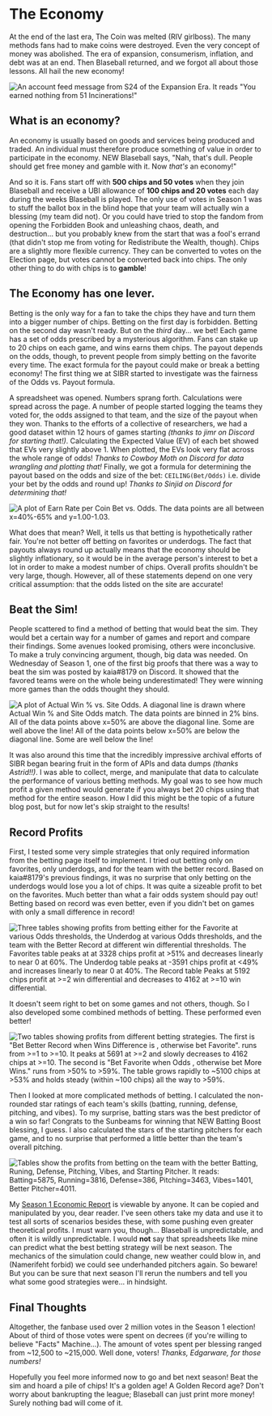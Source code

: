 
# The Economy
At the end of the last era, The Coin was melted (RIV girlboss). The many methods fans had to make coins were destroyed. Even the very concept of money was abolished. The era of expansion, consumerism, inflation, and debt was at an end. Then Blaseball returned, and we forgot all about those lessons. All hail the new economy!

![An account feed message from S24 of the Expansion Era. It reads "You earned nothing from 51 Incinerations!"](YouEarnedNothing.png)

## What is an economy?
An economy is usually based on goods and services being produced and traded. An individual must therefore produce something of value in order to participate in the economy. NEW Blaseball says, "Nah, that's dull. People should get free money and gamble with it. Now *that's* an economy!"

And so it is. Fans start off with **500 chips and 50 votes** when they join Blaseball and receive a UBI allowance of **100 chips and 20 votes** each day during the weeks Blaseball is played. The only use of votes in Season 1 was to stuff the ballot box in the blind hope that your team will actually win a blessing (my team did not). Or you could have tried to stop the fandom from opening the Forbidden Book and unleashing chaos, death, and destruction... but you probably knew from the start that was a fool's errand (that didn't stop me from voting for Redistribute the Wealth, though). Chips are a slightly more flexible currency. They can be converted to votes on the Election page, but votes cannot be converted back into chips. The only other thing to do with chips is to **gamble**!

## The Economy has one lever.
Betting is the only way for a fan to take the chips they have and turn them into a bigger number of chips. Betting on the first day is forbidden. Betting on the second day wasn't ready. But on the *third* day... we bet! Each game has a set of odds prescribed by a mysterious algorithm. Fans can stake up to 20 chips on each game, and wins earns them chips. The payout depends on the odds, though, to prevent people from simply betting on the favorite every time. The exact formula for the payout could make or break a betting economy! The first thing we at SIBR started to investigate was the fairness of the Odds vs. Payout formula.

A spreadsheet was opened. Numbers sprang forth. Calculations were spread across the page. A number of people started logging the teams they voted for, the odds assigned to that team, and the size of the payout when they won. Thanks to the efforts of a collective of researchers, we had a good dataset within 12 hours of games starting *(thanks to jimr on Discord for starting that!)*. Calculating the Expected Value (EV) of each bet showed that EVs very slightly above 1. When plotted, the EVs look very flat across the whole range of odds! *Thanks to Cowboy Moth on Discord for data wrangling and plotting that!* Finally, we got a formula for determining the payout based on the odds and size of the bet: ``CEILING(Bet/Odds)`` i.e. divide your bet by the odds and round up! *Thanks to Sinjid on Discord for determining that!*

![A plot of Earn Rate per Coin Bet vs. Odds. The data points are all between x=40%-65% and y=1.00-1.03.](FairOdds.png)

What does that mean? Well, it tells us that betting is hypothetically rather fair. You're not better off betting on favorites or underdogs. The fact that payouts always round up actually means that the economy should be slightly inflationary, so it would be in the average person's interest to bet a lot in order to make a modest number of chips. Overall profits shouldn't be very large, though. However, all of these statements depend on one very critical assumption: that the odds listed on the site are accurate!

## Beat the Sim!
People scattered to find a method of betting that would beat the sim. They would bet a certain way for a number of games and report and compare their findings. Some avenues looked promising, others were inconclusive. To make a truly convincing argument, though, big data was needed. On Wednesday of Season 1, one of the first big proofs that there was a way to beat the sim was posted by kaia#8179 on Discord. It showed that the favored teams were on the whole being underestimated! They were winning more games than the odds thought they should.

![A plot of Actual Win % vs. Site Odds. A diagonal line is drawn where Actual Win % and Site Odds match. The data points are binned in 2% bins. All of the data points above x=50% are above the diagonal line. Some are well above the line! All of the data points below x=50% are below the diagonal line. Some are well below the line!](UnderestimatedFavorites.png)

It was also around this time that the incredibly impressive archival efforts of SIBR began bearing fruit in the form of APIs and data dumps *(thanks Astrid!!)*. I was able to collect, merge, and manipulate that data to calculate the performance of various betting methods. My goal was to see how much profit a given method would generate if you always bet 20 chips using that method for the entire season. How I did this might be the topic of a future blog post, but for now let's skip straight to the results!

## Record Profits

First, I tested some very simple strategies that only required information from the betting page itself to implement. I tried out betting only on favorites, only underdogs, and for the team with the better record. Based on kaia#8179's previous findings, it was no surprise that only betting on the underdogs would lose you a lot of chips. It was quite a sizeable profit to bet on the favorites. Much better than what a fair odds system should pay out! Betting based on record was even better, even if you didn't bet on games with only a small difference in record!

![Three tables showing profits from betting either for the Favorite at various Odds thresholds, the Underdog at various Odds thresholds, and the team with the Better Record at different win differential thresholds. The Favorites table peaks at at 3328 chips profit at >51% and decreases linearly to near 0 at 60%. The Underdog table peaks at -3591 chips profit at <49% and increases linearly to near 0 at 40%. The Record table Peaks at 5192 chips profit at >=2 win differential and decreases to 4162 at >=10 win differential.](SimpleBets.png)

It doesn't seem right to bet on some games and not others, though. So I also developed some combined methods of betting. These performed even better!

![Two tables showing profits from different betting strategies. The first is "Bet Better Record when Wins Difference is <X>, otherwise bet Favorite". <X> runs from >=1 to >=10. It peaks at 5691 at >=2 and slowly decreases to 4162 chips at >=10. The second is "Bet Favorite when Odds <X>, otherwise bet More Wins." <X> runs from >50% to >59%. The table grows rapidly to ~5100 chips at >53% and holds steady (within ~100 chips) all the way to >59%.](ComboBets.png)

Then I looked at more complicated methods of betting. I calculated the non-rounded star ratings of each team's skills (batting, running, defense, pitching, and vibes).  To my surprise, batting stars was the best predictor of a win so far! Congrats to the Sunbeams for winning that NEW Batting Boost blessing, I guess. I also calculated the stars of the starting pitchers for each game, and to no surprise that performed a little better than the team's overall pitching.

![Tables show the profits from betting on the team with the better Batting, Runing, Defense, Pitching, Vibes, and Starting Pitcher. It reads: Batting=5875, Running=3816, Defense=386, Pitching=3463, Vibes=1401, Better Pitcher=4011.](SkillBets.png)

My [Season 1 Economic Report](https://docs.google.com/spreadsheets/d/1gWt4dGGDhxZtSNDXnwXDmAB79sp4LyGhIq2L5SKEBU0/) is viewable by anyone. It can be copied and manipulated by you, dear reader. I've seen others take my data and use it to test all sorts of scenarios besides these, with some pushing even greater theoretical profits. I must warn you, though... Blaseball is unpredictable, and often it is wildly unpredictable. I would **not** say that spreadsheets like mine can predict what the best betting strategy will be next season. The mechanics of the simulation could change, new weather could blow in, and (Namerifeht forbid) we could see underhanded pitchers again. So beware! But you can be sure that next season I'll rerun the numbers and tell you what some good strategies were... in hindsight.

## Final Thoughts

Altogether, the fanbase used over 2 million votes in the Season 1 election! About of third of those votes were spent on decrees (if you're willing to believe "Facts" Machine...). The amount of votes spent per blessing ranged from ~12,500 to ~215,000. Well done, voters! *Thanks, Edgarware, for those numbers!* 

Hopefully you feel more informed now to go and bet next season! Beat the sim and hoard a pile of chips! It's a golden age! A Golden Record age? Don't worry about bankrupting the league; Blaseball can just print more money! Surely nothing bad will come of it.
